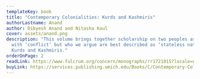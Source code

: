 ```yaml
---
templateKey: book
title: "Contemporary Colonialities: Kurds and Kashmiris"
authorLastname: Anand
author: Dibyesh Anand and Nitasha Kaul
cover: assets/anand.png
description: "This volume brings together scholarship on two peoples associated
  with ‘conflict’ but who we argue are best described as ‘stateless nations’:
  Kurds and Kashmiris."
orderOnPage: 2
readLink: https://www.fulcrum.org/concern/monographs/rr1721015?locale=en
buyLink: https://services.publishing.umich.edu/Books/C/Contemporary-Colonialities
---
```

